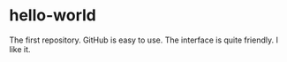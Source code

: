 # hello-world
The first repository.
GitHub is easy to use. The interface is quite friendly. I like it.
